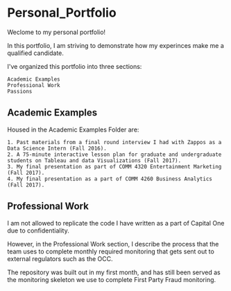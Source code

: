 # Personal_Portfolio

Weclome to my personal portfolio!

In this portfolio, I am striving to demonstrate how my experinces make me a qualified candidate.

I've organized this portfolio into three sections:

    Academic Examples
    Professional Work
    Passions
    

## Academic Examples

Housed in the Academic Examples Folder are:

    1. Past materials from a final round interview I had with Zappos as a Data Science Intern (Fall 2016).
    2. A 75-minute interactive lesson plan for graduate and undergraduate students on Tableau and data Visualizations (Fall 2017).
    3. My final presentation as part of COMM 4320 Entertainment Marketing (Fall 2017).
    4. My final presentation as a part of COMM 4260 Business Analytics (Fall 2017).

## Professional Work

I am not allowed to replicate the code I have written as a part of Capital One due to confidentiality. 

However, in the Professional Work section, I describe the process that the team uses to complete monthly required monitoring that gets sent out to external regulators such as the OCC. 

The repository was built out in my first month, and has still been served as the monitoring skeleton we use to complete First Party Fraud monitoring.
